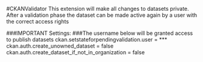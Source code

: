 #CKANValidator
This extension will make all changes to datasets private. After a validation phase the dataset
can be made active again by a user with the correct access rights

###IMPORTANT Settings:
###The username below will be granted access to publish datasets
	ckan.setstateforpendingvalidation.user = ***
	ckan.auth.create_unowned_dataset = false
	ckan.auth.create_dataset_if_not_in_organization = false
